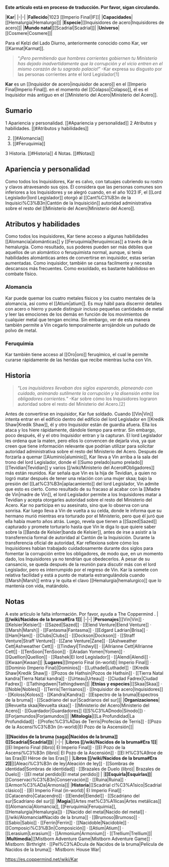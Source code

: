 **Este artículo está en proceso de traducción. Por favor, sigan circulando.**


|**Kar**|
|-|-|
|**Fallecido**|1023 [[Imperio Final\|IF]]|
|**Capacidades**|[[Hemalurgia\|Hemalurgo]]|
|**Especie**|[[Inquisidores de acero\|Inquisidores de acero]]|
|**Mundo natal**|[[Scadrial\|Scadrial]]|
|**Universo**|[[Cosmere\|Cosmere]]|

Para el Kelzi del Lado Diurno, anteriormente conocido como Kar, ver [[Karmat\|Karmat]].
>“*¡Pero permitiendo que hombres corrientes gobiernen tu Ministerio has dejado inadvertidamente que la corrupción y el vicio entren en el mismo corazón de tu sagrado palacio!*”
\-Kar expresa su disgusto por las personas corrientes ante el lord Legislador[1]


**Kar** es un [[Inquisidor de acero\|inquisidor de acero]] en el [[Imperio Final\|Imperio Final]]. en el momento del [[Colapso\|Colapso]], él es el Inquisidor más antiguo en el [[Ministerio del Acero\|Ministerio del Acero]].

## Sumario

1 Apariencia y personalidad. [[#Apariencia y personalidad]] 
2 Atributos y habilidades. [[#Atributos y habilidades]] 

2. [[#Alomancia]] 
2. [[#Feruquimia]] 


3 Historia. [[#Historia]] 
4 Notas. [[#Notas]] 


## Apariencia y personalidad
Como todos los Inquisidores, Kar es calvo, con tatuajes cubriendo su rostro y clavos atravesando sus ojos.
Él considera que las personas comunes son inferiores a los Inquisidores y se alegró cuando, en el año 1023 IF, el [[Lord Legislador\|lord Legislador]] otorgó al [[Cant%C3%B3n de la Inquisici%C3%B3n\|Cantón de la Inquisición]] autoridad administrativa sobre el resto del [[Ministerio del Acero\|Ministerio del Acero]].

## Atributos y habilidades
Como todos los inquisidores, Kar tiene acceso a algunas habilidades [[Alomancia\|alománticas]] y [[Feruquimia\|feruquímicas]] a través de la hemalurgia. Como resultado, sus poderes pueden ser más débiles que aquellos de un alomántico o feruquimista normal, aunque, si tenía habilidades alománticas antes de convertirse en inquisidor, estas serían aumentadas. Como inquisidor, también se cansa facilmente y necesita descansos más frecuentes. Como exsoldado, es bastante habilidoso en combate físico.

### Alomancia
Kar puede quemar los cuatro metales físicos y los cuatro mentales de la alomancia, así como el [[Atium\|atium]]. Es muy hábil para discernir detalles con acero o hierro y puede distinguir incluso pequeñas cantidades de metal y leer las emociones de los demás en función de los movimientos de cualquier metal que tengan encima. Sin embargo, ver de esta manera también permite a Vin cegarlo temporalmente arrojándole un puñado de polvo de metal.

### Feruquimia
Kar también tiene acceso al [[Oro\|oro]] feruqímico, el cual le permite curarse rápidamente de las heridas que recibe mientras lucha con Vin.

## Historia
>“*Los inquisidores llevaban dos siglos esperando, planeando con cuidado, animando sutilmente la corrupción y la disensión entre los obligadores corrientes.*”
\-Kar sobre cómo los Inquisidores lograron autoridad sobre el resto del Ministerio del Acero.[2]


Antes de convertirse en inquisidor, Kar fue soldado.
Cuando [[Vin\|Vin]] intenta entrar en el edificio dentro del edificio del lord Legislador en [[Kredik Shaw\|Kredik Shaw]], él y otro Inquisidor están de guardia afuera. Ella los ataca y los hiere rápidamente, dándole tiempo para entrar. Sin embargo, poco después, él y el otro Inquisidor entran y la capturan. El lord Legislador les ordena que la maten, pero ellos lo convencen de dejarla viva, ya que creen que tiene información relevante que podrían utilizar para solicitar autoridad administrativa sobre el resto del Ministerio del Acero.
Después de forzarla a quemar [[Aluminio\|aluminio]], Kar lleva a Vin arriba a la sala del trono del lord Legislador, donde el [[Sumo prelado\|sumo prelado]] [[Tevidian\|Tevidian]] y varios [[/wiki/Ministerio del Acero#Obligadores]] más están reunidos. Kar señala que Vin es la hija de Tevidian, a quien no logró matar después de tener una relación con una mujer skaa; bajo la presión del [[Lat%C3%B3n\|aplacamiento]] del lord Legislador, Vin admite que esto es cierto. Como resultado de su fracaso al acabar con la [[Madre de Vin\|madre de Vin]], el lord Legislador permite a los Inquisidores matar a Tevidian y acepta otorgarles autoridad sobre el resto del Ministerio del Acero. Kar no participa en su asesinato, sino que lo observa con una sonrisa.
Kar luego lleva a Vin de vuelta a su celda, donde le informa que su hermano murió mientras era torturado por el Ministerio, pero que él juró que ella había muerto años atrás. Luego, revela que tienen a [[Sazed\|Sazed]] capturado y promete torturarlo hasta que Vin le diga lo que quiere saber sobre la [[Banda de Kelsier\|banda de Kelsier]], antes de irse a asistir a la transferencia formal de autoridad al Cantón de la Inquisición.
Durante la transferencia oficial de autoridad, Kar reflexiona sobre cómo los Inquisidores habían trabajado cuidadosamente durante dos siglos para fomentar la corrupción entre los obligadores, de modo que, en un momento dado, los Inquisidores ya no tendrían que obedecerlos. A pesar de su cansancio, se queda después de la reunión para discutir más con el lord Legislador, pero es interrumpido por el regreso de Vin. Kar la somete con relativa facilidad y está a punto de matarla estrangulándola cuando [[Marsh\|Marsh]] entra y le quita el clavo [[Hemalurgia\|hemalurgico]] que lo mantenía con vida, matándolo.

## Notas

A este artículo le falta información. Por favor, ayuda a The Coppermind .
|**[[/wiki/Nacidos de la bruma#Era 1]]**|
|-|-|
|**Personajes**|[[Vin\|Vin]] · [[Kelsier\|Kelsier]] · [[Sazed\|Sazed]] · [[Elend Venture\|Elend Venture]] · [[Marsh\|Marsh]] · [[Fantasma\|Fantasma]] · [[Edgard Ladrian\|Brisa]] · [[Ham\|Ham]] · [[Clubs\|Clubs]] · [[Dockson\|Dockson]] · [[Straff Venture\|Straff Venture]] · [[Zane Venture\|Zane]] · [[Ashweather Cett\|Ashweather Cett]] · [[Tindwyl\|Tindwyl]] · [[Allrianne Cett\|Allrianne Cett]] · [[TenSoon\|TenSoon]] · [[Aradan Yomen\|Yomen]] · [[Quellion\|Quellion]] · [[Rashek\|El lord Legislador]] · [[Alendi\|Alendi]] · [[Kwaan\|Kwaan]]|
|**Lugares**|[[Imperio Final (in-world)\| Imperio Final]] · [[Dominio (Imperio Final)\|Dominios]] · [[Luthadel\|Luthadel]] · [[Kredik Shaw\|Kredik Shaw]] · [[Pozos de Hathsin\|Pozos de Hathsin]] · [[Tierra Natal kandra\|Tierra Natal kandra]] · [[Urteau\|Urteau]] · [[Ciudad Fadrex\|Ciudad Fadrex]] · [[Tathingdwen\|Tathingdwen]]|
|**Etnias y especies**|[[Skaa\|Skaa]] · [[Noble\|Nobles]] · [[Terris\|Terrisanos]] · [[Inquisidor de acero\|Inquisidores]] · [[Koloss\|Koloss]] · [[Kandra\|Kandra]] · [[Espectro de la bruma\|Espectros de la bruma]] · [[Scadriano del sur\|Scadrianos del sur]]|
|**Organizaciones**|[[Revuelta skaa\|Revuelta skaa]] · [[Ministerio del Acero\|Ministerio del Acero]] · [[Guardador\|Guardadores]] ([[S%C3%ADnodo\|Sínodo]]) · [[Forjamundos\|Forjamundos]]|
|**Mitología**|[[La Profundidad\|La Profundidad]] · [[Profec%C3%ADas de Terris\|Profecías de Terris]] · [[Pozo de la Ascensi%C3%B3n (in-world)\|El Pozo de la Ascensión]]|

|**[[Nacidos de la bruma (saga)\|Nacidos de la bruma]] ([[Scadrial\|Scadrial]])**|
|-|-|
|**Libros [[/wiki/Nacidos de la bruma#Era 1]]**|[[El Imperio Final (libro)\| El Imperio Final]] · [[El Pozo de la Ascensi%C3%B3n (libro)\| El Pozo de la Ascensión]] · [[El H%C3%A9roe de las Eras\|El Héroe de las Eras]] |
|**Libros [[/wiki/Nacidos de la bruma#Era 2]]**|[[Aleaci%C3%B3n de ley\|Aleación de ley]] · [[Sombras de identidad\|Sombras de identidad]] · [[Brazales de Duelo (libro)\| Brazales de Duelo]] · [[El metal perdido\|El metal perdido]]  |
|**[[Esquirla\|Esquirlas]]**|[[Conservaci%C3%B3n\|Conservación]] · [[Ruina\|Ruina]] · [[Armon%C3%ADa\|Armonía]]|
|**Historia**|[[Scadrial cl%C3%A1sico\|Scadrial clásico]] · [[El Imperio Final (in-world)\| El Imperio Final]] · [[Catacendro\|Catacendro]] · [[Elendel\|Elendel]] · [[Scadriano del sur\|Scadriano del sur]]|
|**Magia**|[[Artes met%C3%A1licas\|Artes metálicas]] ([[Alomancia\|Alomancia]], [[Feruquimia\|Feruquimia]], [[Hemalurgia\|Hemalurgia]]) · [[Nacido del metal\|Nacido del metal]] · [[/wiki/Alomancia#Nacido de la bruma]] · [[Brumoso\|Brumoso]] · [[Sabio\|Sabio]] · [[Ferrin\|Ferrin]] · [[Nacidoble\|Nacidoble]] · [[Composici%C3%B3n\|Composición]] · [[Atium\|Atium]] · [[Lerasium\|Lerasium]] · [[Armonium\|Armonium]] · [[Trellium\|Trellium]]|
|**Multimedia**|[[Mistborn Adventure Game\|Mistborn Adventure Game‎‎]] · Mistborn: Birthright · [[Pel%C3%ADcula de Nacidos de la bruma\|Película de Nacidos de la bruma]] · Mistborn: House War|



https://es.coppermind.net/wiki/Kar